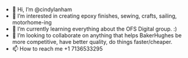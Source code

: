 - 👋 Hi, I’m @cindylanham
- 👀 I’m interested in creating epoxy finishes, sewing, crafts, sailing, motorhome-ing
- 🌱 I’m currently learning everything about the OFS Digital group.  :)
- 💞️ I’m looking to collaborate on anything that helps BakerHughes be more competitive, have better quality, do things faster/cheaper.
- 📫 How to reach me +1 7136533295

<!---
cindylanham/cindylanham is a ✨ special ✨ repository because its `README.md` (this file) appears on your GitHub profile.
You can click the Preview link to take a look at your changes.
--->
